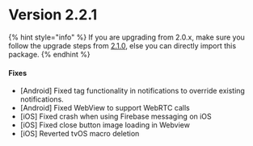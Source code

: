 # Version 2.2.1

{% hint style="info" %}
If you are upgrading from 2.0.x, make sure you follow the upgrade steps from [2.1.0](version-2.1.0.md), else you can directly import this package.
{% endhint %}

#### Fixes

* \[Android] Fixed tag functionality in notifications to override existing notifications.
* \[Android] Fixed WebView to support WebRTC calls
* \[iOS] Fixed crash when using Firebase messaging on iOS
* \[iOS] Fixed close button image loading in Webview
* \[iOS] Reverted tvOS macro deletion


